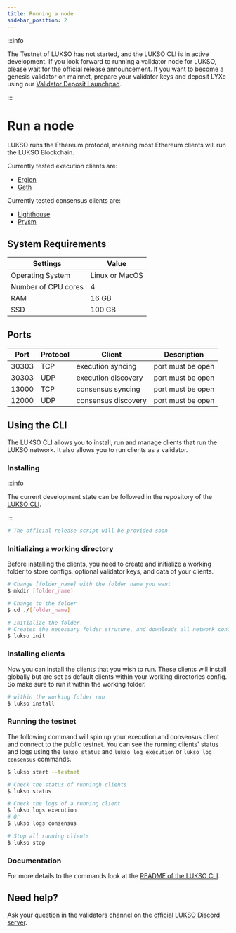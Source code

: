 ```yaml
---
title: Running a node
sidebar_position: 2
---
```


:::info

The Testnet of LUKSO has not started, and the LUKSO CLI is in active development. If you look forward to running a validator node for LUKSO, please wait for the official release announcement. If you want to become a genesis validator on mainnet, prepare your validator keys and deposit LYXe using our [Validator Deposit Launchpad](https://deposit.mainnet.lukso.network).

:::

# Run a node

LUKSO runs the Ethereum protocol, meaning most Ethereum clients will run the LUKSO Blockchain.

Currently tested execution clients are:

- [Ergion](https://github.com/ledgerwatch/erigon)
- [Geth](https://github.com/ethereum/go-ethereum)

Currently tested consensus clients are:

- [Lighthouse](https://github.com/sigp/lighthouse)
- [Prysm](https://github.com/prysmaticlabs/prysm)

## System Requirements

| Settings            | Value          |
| ------------------- | -------------- |
| Operating System    | Linux or MacOS |
| Number of CPU cores | 4              |
| RAM                 | 16 GB          |
| SSD                 | 100 GB         |

## Ports

| Port  | Protocol | Client              | Description       |
| ----- | -------- | ------------------- | ----------------- |
| 30303 | TCP      | execution syncing   | port must be open |
| 30303 | UDP      | execution discovery | port must be open |
| 13000 | TCP      | consensus syncing   | port must be open |
| 12000 | UDP      | consensus discovery | port must be open |

## Using the CLI

The LUKSO CLI allows you to install, run and manage clients that run the LUKSO network.
It also allows you to run clients as a validator.

### Installing

:::info

The current development state can be followed in the repository of the [LUKSO CLI](https://github.com/lukso-network/tools-lukso-cli/).

:::

```bash
# The official release script will be provided soon
```

### Initializing a working directory

Before installing the clients, you need to create and initialize a working folder to store configs, optional validator keys, and data of your clients.

```bash
# Change [folder_name] with the folder name you want
$ mkdir [folder_name]

# Change to the folder
$ cd ./[folder_name]

# Initialize the folder.
# Creates the necessary folder struture, and downloads all network configs from https://github.com/lukso-network/network-configs
$ lukso init
```

### Installing clients

Now you can install the clients that you wish to run. These clients will install globally but are set as default clients within your working directories config. So make sure to run it within the working folder.

```bash
# within the working folder run
$ lukso install
```

### Running the testnet

The following command will spin up your execution and consensus client and connect to the public testnet.
You can see the running clients' status and logs using the `lukso status` and `lukso log execution` or `lukso log consensus` commands.

```bash
$ lukso start --testnet

# Check the status of runningh clients
$ lukso status

# Check the logs of a running client
$ lukso logs execution
# Or
$ lukso logs consensus

# Stop all running clients
$ lukso stop

```

### Documentation

For more details to the commands look at the [README of the LUKSO CLI](https://github.com/lukso-network/tools-lukso-cli/blob/main/README.md).

## Need help?

Ask your question in the validators channel on the [official LUKSO Discord server](https://discord.gg/lukso).
